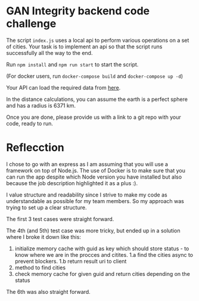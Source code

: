 # GAN Integrity backend code challenge

The script `index.js` uses a local api to perform various operations on a set of cities. Your task is to implement an api so that the script runs successfully all the way to the end.

Run `npm install` and `npm run start` to start the script.

(For docker users, run `docker-compose build` and `docker-compose up -d`)

Your API can load the required data from [here](addresses.json).

In the distance calculations, you can assume the earth is a perfect sphere and has a radius is 6371 km.

Once you are done, please provide us with a link to a git repo with your code, ready to run.

# Reflecction

I chose to go with an express as I am assuming that you will use a framework on top of Node.js. The use of Docker is to make sure that you can run the app despite which Node version you have installed but also because the job description highlighted it as a plus :).

I value structure and readability since I strive to make my code as understandable as possible for my team members. So my approach was trying to set up a clear structure.

The first 3 test cases were straight forward.

The 4th (and 5th) test case was more tricky, but ended up in a solution where I broke it down like this:

1.  initialize memory cache with guid as key which should store status - to know where we are in the procces and citites.
    1.a find the cities async to prevent blockers.
    1.b return result uri to client
2.  method to find cities
3.  check memory cache for given guid and return cities depending on the status

The 6th was also straight forward.
